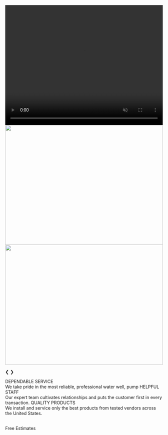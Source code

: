 <script src="{{ '/js/carousel.js?v=' | append: site.github.build_revision | relative_url }}"></script>
<!-- Slideshow container -->
<div class="slideshow-container">

  <!-- Full-width images with number and caption text -->

  <div class="mySlides fade">
    <video muted playsInLine src="{{ '/images/ColcordFast.mov' | relative_url }}" style="width:100%; object-fit: fill; height: calc(100vw * .4);"></video>
  </div>

  <div class="mySlides fade">
    <img src="{{ '/images/yellowrig.jpg?v=' | append: site.github.build_revision | relative_url }}" style="width:100%; height: calc(100vw * .4);">
  </div>

  <div class="mySlides fade">
    <img src="{{ '/images/Pump-Truck-1.png?v=' | append: site.github.build_revision | relative_url }}" style="width:100%; height: calc(100vw * .4);">
  </div>

  <!-- Next and previous buttons -->
  <a class="prev" onclick="goBack()">&#10094;</a>
  <a class="next" onclick="autoSlide()">&#10095;</a>

</div>
<footer class="contact-info-footer">
	<span class="contact-info-footer-item" style="width: 33%;">
		DEPENDABLE SERVICE<br />
		We take pride in the most reliable, professional water well, pump
	</span>
	<span class="contact-info-footer-item" style="width: 33%;">
		HELPFUL STAFF<br />
		Our expert team cultivates relationships and puts the customer first in every transaction.
	</span>
	<span style="width: 33%;">
		QUALITY PRODUCTS<br />
		We install and service only the best products from tested vendors across the United States.
	</span>
</footer>
<div>
<br />
<div>
<p>Free Estimates</p>
</div>

</div>
